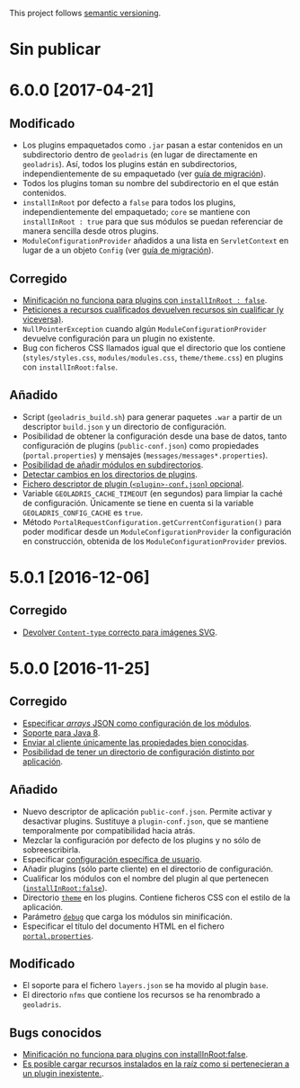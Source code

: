 This project follows [semantic versioning](http://semver.org).

# Sin publicar

# 6.0.0 [2017-04-21]

## Modificado

* Los plugins empaquetados como `.jar` pasan a estar contenidos en un subdirectorio dentro de `geoladris` (en lugar de directamente en `geoladris`). Así, todos los plugins están en subdirectorios, independientemente de su empaquetado (ver [guía de migración](migrating.md)).
* Todos los plugins toman su nombre del subdirectorio en el que están contenidos.
* `installInRoot` por defecto a `false` para todos los plugins, independientemente del empaquetado; `core` se mantiene con `installInRoot : true` para que sus módulos se puedan referenciar de manera sencilla desde otros plugins.
* `ModuleConfigurationProvider` añadidos a una lista en `ServletContext` en lugar de a un objeto `Config` (ver [guía de migración](migrating.md#ModuleConfigurationProviders)).

## Corregido

* [Minificación no funciona para plugins con `installInRoot : false`](https://github.com/geoladris/geoladris/issues/24).
* [Peticiones a recursos cualificados devuelven recursos sin cualificar (y viceversa)](https://github.com/geoladris/geoladris/issues/26).
* `NullPointerException` cuando algún `ModuleConfigurationProvider` devuelve configuración para un plugin no existente.
* Bug con ficheros CSS llamados igual que el directorio que los contiene (`styles/styles.css`, `modules/modules.css`, `theme/theme.css`) en plugins con `installInRoot:false`.

## Añadido

* Script (`geoladris_build.sh`) para generar paquetes `.war` a partir de un descriptor `build.json` y un directorio de configuración.
* Posibilidad de obtener la configuración desde una base de datos, tanto configuración de plugins (`public-conf.json`) como propiedades (`portal.properties`) y mensajes (`messages/messages*.properties`).
* [Posibilidad de añadir módulos en subdirectorios](https://github.com/geoladris/core/issues/10).
* [Detectar cambios en los directorios de plugins](https://github.com/geoladris/core/issues/33).
* [Fichero descriptor de plugin (`<plugin>-conf.json`) opcional](https://github.com/geoladris/core/issues/36).
* Variable `GEOLADRIS_CACHE_TIMEOUT` (en segundos) para limpiar la caché de configuración. Únicamente se tiene en cuenta si la variable `GEOLADRIS_CONFIG_CACHE` es `true`.
* Método `PortalRequestConfiguration.getCurrentConfiguration()` para poder modificar desde un `ModuleConfigurationProvider` la configuración en construcción, obtenida de los `ModuleConfigurationProvider` previos.

# 5.0.1 [2016-12-06]

## Corregido

* [Devolver `Content-type` correcto para imágenes SVG](https://github.com/geoladris/geoladris/issues/34).

# 5.0.0 [2016-11-25]

## Corregido
* [Especificar _arrays_ JSON como configuración de los módulos](https://github.com/geoladris/geoladris/issues/2).
* [Soporte para Java 8](https://github.com/geoladris/geoladris/issues/20).
* [Enviar al cliente únicamente las propiedades bien conocidas](https://github.com/geoladris/geoladris/issues/8).
* [Posibilidad de tener un directorio de configuración distinto por aplicación](https://github.com/geoladris/core/issues/30).

## Añadido
* Nuevo descriptor de aplicación `public-conf.json`. Permite activar y desactivar plugins. Sustituye a `plugin-conf.json`, que se mantiene temporalmente por compatibilidad hacia atrás.
* Mezclar la configuración por defecto de los plugins y no sólo de sobreescribirla.
* Especificar [configuración específica de usuario](conf_dir.md#configuración-específica-de-usuarios).
* Añadir plugins (sólo parte cliente) en el directorio de configuración.
* Cualificar los módulos con el nombre del plugin al que pertenecen ([`installInRoot:false`](plugins.md#-configuración)).
* Directorio [`theme`](plugins.md#-estructura) en los plugins. Contiene ficheros CSS con el estilo de la aplicación.
* Parámetro [`debug`](minify_js_css.md) que carga los módulos sin minificación.
* Especificar el título del documento HTML en el fichero [`portal.properties`](conf_dir.md#portalproperties).

## Modificado
* El soporte para el fichero `layers.json` se ha movido al plugin `base`.
* El directorio `nfms` que contiene los recursos se ha renombrado a `geoladris`.

## Bugs conocidos
* [Minificación no funciona para plugins con installInRoot:false](https://github.com/geoladris/geoladris/issues/24).
* [Es posible cargar recursos instalados en la raíz como si pertenecieran a un plugin inexistente.](https://github.com/geoladris/geoladris/issues/26).

